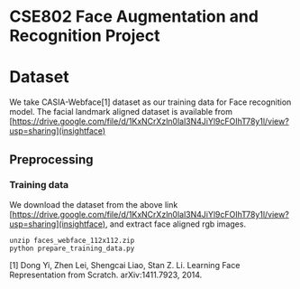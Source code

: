 # CSE802 Face Augmentation and Recognition Project

# Dataset
We take CASIA-Webface[1] dataset as our training data for Face recognition model.
The facial landmark aligned dataset is available from [https://drive.google.com/file/d/1KxNCrXzln0lal3N4JiYl9cFOIhT78y1l/view?usp=sharing](insightface)

## Preprocessing

### Training data
We download the dataset from the above link [https://drive.google.com/file/d/1KxNCrXzln0lal3N4JiYl9cFOIhT78y1l/view?usp=sharing](insightface), and extract face aligned rgb images. 

```
unzip faces_webface_112x112.zip
python prepare_training_data.py
```




[1] Dong Yi, Zhen Lei, Shengcai Liao, Stan Z. Li. Learning Face Representation from Scratch. arXiv:1411.7923, 2014.

